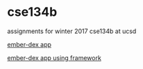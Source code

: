 # cse134b
assignments for winter 2017 cse134b at ucsd

[ember-dex app](https://ember-dex.firebaseapp.com)

[ember-dex app using framework](https://ember-dex-framework.firebaseapp.com)
